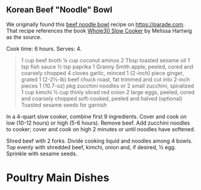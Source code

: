 ## Korean Beef "Noodle" Bowl

[whole30]: https://www.amazon.com/Whole30-Slow-Cooker-Prep-Go/dp/132853104X/

We originally found this [beef noodle bowl](https://parade.com/734789/parade/korean-beef-noodle-bowl/)
recipe on <https://parade.com>. That recipe references the book [Whole30 Slow
Cooker][whole30] by Melissa Hartwig as the source.

Cook time: 6 hours.  Serves: 4.

> 1 cup beef broth
> ¼ cup coconut aminos
> 2 Tbsp toasted sesame oil
> 1 tsp fish sauce
> ½ tsp paprika
> 1 Granny Smith apple, peeled, cored and coarsely chopped
> 4 cloves garlic, minced
> 1 (2-inch) piece ginger, grated
> 1 (2-2½-lb) beef chuck roast, fat trimmed and cut into 2-inch pieces
> 1 (10.7-oz) pkg zucchini noodles or 2 small zucchini, spiralized
> 1 cup kimchi
> ½ cup thinly sliced red onion
> 2 large eggs, peeled, cored and coarsely chopped soft-cooked, peeled and
> halved (optional)
> Toasted sesame seeds for garnish

In a 4-quart slow cooker, combine first 9 ingredients. Cover and cook on low
(10-12 hours) or high (5-6 hours). Remove beef. Add zucchini noodles to
cooker; cover and cook on high 2 minutes or until noodles have softened.

Shred beef with 2 forks. Divide cooking liquid and noodles among 4 bowls. Top
evenly with shredded beef, kimchi, onion and, if desired, ½ egg. Sprinkle with
sesame seeds.



# Poultry Main Dishes

